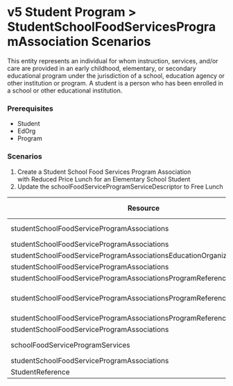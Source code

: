 # v5 Student Program > StudentSchoolFoodServicesProgramAssociation Scenarios

This entity represents an individual for whom instruction, services, and/or care
are provided in an early childhood, elementary, or secondary educational program
under the jurisdiction of a school, education agency or other institution or
program. A student is a person who has been enrolled in a school or other
educational institution.

### Prerequisites

* Student
* EdOrg
* Program

### Scenarios

1. Create a Student School Food Services Program Association with Reduced Price
    Lunch for an Elementary School Student
2. Update the schoolFoodServiceProgramServiceDescriptor to Free Lunch

| Resource | Property Name | Is Collection | Data Type | Required / Optional | Scenario 1  <br/>POST | Scenario 2  <br/>PUT |
| --- | --- | --- | --- | --- | --- | --- |
| studentSchoolFoodServiceProgramAssociations | beginDate | FALSE | date | REQUIRED | Current Date | Current Date |
| studentSchoolFoodServiceProgramAssociations | EducationOrganizationReference | FALSE | EducationOrganizationReference | REQUIRED |     |     |
| studentSchoolFoodServiceProgramAssociationsEducationOrganizationReference | educationOrganizationId | FALSE | integer | REQUIRED | 255901107 | 255901107 |
| studentSchoolFoodServiceProgramAssociations | ProgramReference | FALSE | ProgramReference | REQUIRED |     |     |
| studentSchoolFoodServiceProgramAssociationsProgramReference | educationOrganizationId | FALSE | integer | REQUIRED | 255901 | 255901 |
| studentSchoolFoodServiceProgramAssociationsProgramReference | programName | FALSE | string | REQUIRED | School Food Service | School Food Service |
| studentSchoolFoodServiceProgramAssociationsProgramReference | programTypeDescriptor | FALSE | programTypeDescriptor | REQUIRED | Other | Other |
| studentSchoolFoodServiceProgramAssociations | schoolFoodServiceProgramServices | TRUE | schoolFoodServiceProgramServices \[ \] | REQUIRED |     |     |
| schoolFoodServiceProgramServices | schoolFoodServiceProgramServiceDescriptor | FALSE | schoolFoodServiceProgramServiceDescriptor | REQUIRED | Reduced Price Lunch | **Free Lunch** |
| studentSchoolFoodServiceProgramAssociations | StudentReference | FALSE | StudentReference |     |     |     |
| StudentReference | studentUniqueId | FALSE | integer | REQUIRED | 111111 | 111111 |
